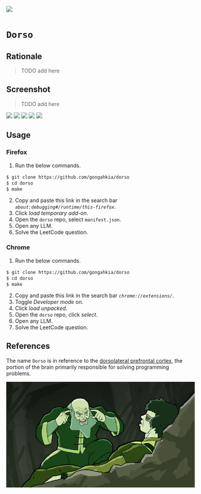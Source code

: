 ![](https://img.shields.io/badge/dorso_1.0-passing-green)

# `Dorso`

## Rationale

> TODO add here

## Screenshot

> TODO add here

![](./asset/reference/dorso-1.png)
![](./asset/reference/dorso-2.png)
![](./asset/reference/dorso-3.png)
![](./asset/reference/dorso-4.png)
![](./asset/reference/dorso-5.png)

## Usage

### Firefox

1. Run the below commands.

```console
$ git clone https://github.com/gongahkia/dorso
$ cd dorso
$ make
```
  
2. Copy and paste this link in the search bar *`about:debugging#/runtime/this-firefox`*.
3. Click *load temporary add-on*.
4. Open the `dorso` repo, select `manifest.json`.
5. Open any LLM. 
6. Solve the LeetCode question.

### Chrome

1. Run the below commands.

```console
$ git clone https://github.com/gongahkia/dorso
$ cd dorso
$ make
```

2. Copy and paste this link in the search bar *`chrome://extensions/`*.
3. Toggle *Developer mode* on.
4. Click *load unpacked*.
5. Open the `dorso` repo, click *select*.
6. Open any LLM.
7. Solve the LeetCode question.

## References

The name `Dorso` is in reference to the [dorsolateral prefrontal cortex](https://en.wikipedia.org/wiki/Dorsolateral_prefrontal_cortex), the portion of the brain primarily responsible for solving programming problems.

![](./asset/logo/think.jpg)
